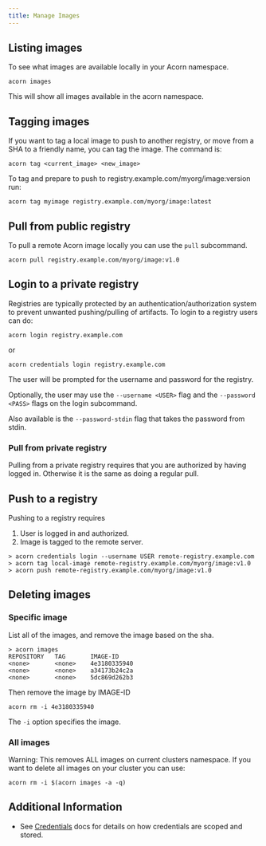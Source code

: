 ```yaml
---
title: Manage Images
---
```


## Listing images

To see what images are available locally in your Acorn namespace.

`acorn images`

This will show all images available in the acorn namespace.

## Tagging images

If you want to tag a local image to push to another registry, or move from a SHA to a friendly name, you can tag the image. The command is:

`acorn tag <current_image> <new_image>`

To tag and prepare to push to registry.example.com/myorg/image:version run:

`acorn tag myimage registry.example.com/myorg/image:latest`

## Pull from public registry

To pull a remote Acorn image locally you can use the `pull` subcommand.

`acorn pull registry.example.com/myorg/image:v1.0`

## Login to a private registry

Registries are typically protected by an authentication/authorization system to prevent unwanted pushing/pulling of artifacts. To login to a registry users can do:

`acorn login registry.example.com`

or

`acorn credentials login registry.example.com`

The user will be prompted for the username and password for the registry.

Optionally, the user may use the `--username <USER>` flag and the `--password <PASS>` flags on the login subcommand.

Also available is the `--password-stdin` flag that takes the password from stdin.

### Pull from private registry

Pulling from a private registry requires that you are authorized by having logged in. Otherwise it is the same as doing a regular pull.

## Push to a registry

Pushing to a registry requires

1. User is logged in and authorized.
1. Image is tagged to the remote server.

```shell
> acorn credentials login --username USER remote-registry.example.com
> acorn tag local-image remote-registry.example.com/myorg/image:v1.0
> acorn push remote-registry.example.com/myorg/image:v1.0
```

## Deleting images

### Specific image

List all of the images, and remove the image based on the sha.

```shell
> acorn images
REPOSITORY   TAG       IMAGE-ID
<none>       <none>    4e3180335940
<none>       <none>    a34173b24c2a
<none>       <none>    5dc869d262b3
```

Then remove the image by IMAGE-ID

`acorn rm -i 4e3180335940`

The `-i` option specifies the image.

### All images

Warning: This removes ALL images on current clusters namespace. If you want to delete all images on your cluster you can use:

`acorn rm -i $(acorn images -a -q)`

## Additional Information

* See [Credentials](/architecture/security-considerations) docs for details on how credentials are scoped and stored.
